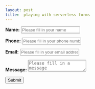 ```yaml
---
layout: post
title:  playing with serverless forms  
---
```


<form method="post" action="http://www.example.org/" id="example-form-2">
   <p>
       <label for="example-name"><b>Name:</b></label> <input type="text" name="name" id="example-name" placeholder="Please fill in your name" />
   </p>
   <p>
       <label for="example-phone"><b>Phone:</b></label> <input type="tel" name="phone" id="example-phone" placeholder="Please fill in your phone number" />
   </p>
   <p>
       <label for="example-email"><b>Email:</b></label> <input type="email" name="email" id="example-email" placeholder="Please fill in your email address" />
   </p>
   <p>
       <label for="example-message"><b>Message:</b></label> <textarea name="message" id="example-message" placeholder="Please fill in a message"></textarea>
   </p>
   <p>
       <button type="submit">Submit</button>
   </p>
</form>


<script type="text/javascript">
$(document).ready(function() {
   $("#example-form-2").on('submit', function(event) {
      event.preventDefault(); // Prevent default event (Disable form sending)

      $.leadClientSubmit({
         data: {
            name: $("#example-form-2 input[name=name]").val(),
            phone: $("#example-form-2 input[name=phone]").val(),
            email: $("#example-form-2 input[name=email]").val(),
            message: ["Message", $("#example-form-2 textarea[name=message]").val()]
         },
         done: function() {
            $("#example-form-1 input").empty(); // Clear form's inputs

            alert("Form sent!");
         },
         error: function(error_code) {
            switch (error_code) {
               case 'no_channel_id':
                  alert("Error: There is no channel code.");
                  break;
               case 'channel_not_found':
                  alert("Error: The channel was not found");
                  break;
               case 'must_contain_phone_or_email':
                  alert("Error: You must fill in a phone number or an email address");
                  break;
               case 'duplicated_lead':
                  alert("Error: This lead has already been sent");
                  break;
               default:
                  alert("Error: A general error has occurred");
                  break;
            }
         }
      });
   });
});
</script>
